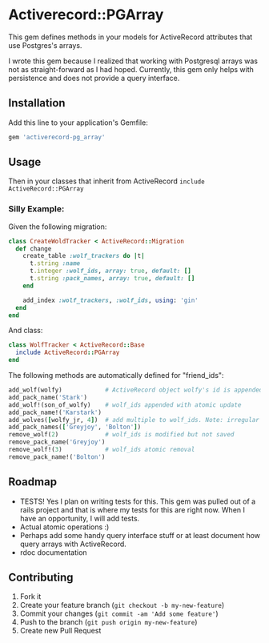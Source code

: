 # Activerecord::PGArray

This gem defines methods in your models for ActiveRecord attributes that use Postgres's arrays.

I wrote this gem because I realized that working with Postgresql arrays was not as straight-forward as I had hoped. Currently, this gem only helps with persistence and does not provide a query interface.

## Installation

Add this line to your application's Gemfile:

```ruby
gem 'activerecord-pg_array'
```

## Usage

Then in your classes that inherit from ActiveRecord `include ActiveRecord::PGArray`

### Silly Example:

Given the following migration:

```ruby
class CreateWoldTracker < ActiveRecord::Migration
  def change
    create_table :wolf_trackers do |t|
      t.string :name
      t.integer :wolf_ids, array: true, default: []
      t.string :pack_names, array: true, default: []
    end

    add_index :wolf_trackers, :wolf_ids, using: 'gin'
  end
end
```

And class:

```ruby
class WolfTracker < ActiveRecord::Base
  include ActiveRecord::PGArray
end
```

The following methods are automatically defined for "friend_ids":

```ruby
add_wolf(wolfy)            # ActiveRecord object wolfy's id is appended to wolf_ids
add_pack_name('Stark')
add_wolf!(son_of_wolfy)    # wolf_ids appended with atomic update
add_pack_name!('Karstark')
add_wolves([wolfy_jr, 4])  # add multiple to wolf_ids. Note: irregular plural method name and mixed input
add_pack_names(['Greyjoy', 'Bolton'])
remove_wolf(2)             # wolf_ids is modified but not saved
remove_pack_name('Greyjoy')
remove_wolf!(3)            # wolf_ids atomic removal
remove_pack_name!('Bolton')
```

## Roadmap

* TESTS! Yes I plan on writing tests for this. This gem was pulled out of a rails project and that is where my tests for this are right now. When I have an opportunity, I will add tests.
* Actual atomic operations :)
* Perhaps add some handy query interface stuff or at least document how query arrays with ActiveRecord.
* rdoc documentation

## Contributing

1. Fork it
2. Create your feature branch (`git checkout -b my-new-feature`)
3. Commit your changes (`git commit -am 'Add some feature'`)
4. Push to the branch (`git push origin my-new-feature`)
5. Create new Pull Request
